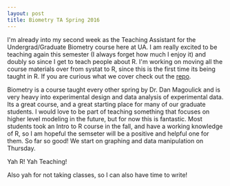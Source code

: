 ```yaml
---
layout: post
title: Biometry TA Spring 2016
---
```


I'm already into my second week as the Teaching Assistant for the Undergrad/Graduate Biometry course here at UA. I am really excited to be teaching again this semester (I always forget how much I enjoy it) and doubly so since I get to teach people about R. I'm working on moving all the course materials over from systat to R, since this is the first time its being taught in R. If you are curious what we cover check out the [repo](https://github.com/aurielfournier/Biometry_Materials). 

Biometry is a course taught every other spring by Dr. Dan Magoulick and is very heavy into experimental design and data analysis of experimental data. Its a great course, and a great starting place for many of our graduate students. I would love to be part of teaching something that focuses on higher level modeling in the future, but for now this is fantastic. Most students took an Intro to R course in the fall, and have a working knowledge of R, so I am hopeful the semseter will be a positive and helpful one for them. So far so good! We start on graphing and data manipulation on Thursday. 

Yah R! Yah Teaching! 

Also yah for not taking classes, so I can also have time to write!

